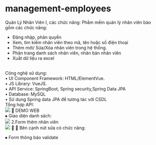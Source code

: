 # management-employees
Quản Lý Nhân Viên
I, các chức năng:
Phầm mềm quản lý nhân viên bào gồm các chức năng:
- Đăng nhập, phân quyền
- Xem, tìm kiếm nhân viên theo mã, tên hoặc số điện thoại
- Thêm mới/ Sửa/Xóa nhân viên trong hệ thống.
- Phân trang danh sách nhân viên, nhân bản nhân viên
- Xuất dữ liệu ra excel
<br/>
Công nghệ sử dụng:
<br/>
• UI Component Framework: HTML/ElementVue.
<br/>
• JS Library: VueJS.
<br/>
• API Service: SpringBoot, Spring security,Spring Data JPA
<br/>
• Database: MySQL
<br/>
• Sử dụng Spring data JPA để tương tác với CSDL
<br/>
Tổng hợp API:      <br/>
  <image src="src/main/resources/image/dsfd.PNG"/>       
DEMO WEB <br/>
⦁	Giao diện danh sách: <br/>
 <image src="src/main/resources/image/vvv.PNG"/>
2.Form thêm nhân viên <br/>
 <image src="src/main/resources/image/gg.PNG"/>

⦁	Bên cạnh nút sửa có chức năng: <br/>
 
⦁	Form thông báo validate 
 
